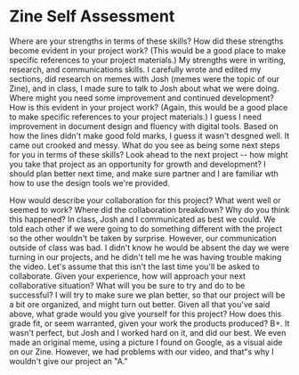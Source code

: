# Zine Self Assessment

Where are your strengths in terms of these skills? How did these strengths become evident in your project work? (This would be a good place to make specific references to your project materials.)
My strengths were in writing, research, and communications skills. I carefully wrote and edited my sections, did research on memes with Josh (memes were the topic of our Zine), and in class, I made sure to talk to Josh about what we were doing.
Where might you need some improvement and continued development? How is this evident in your project work? (Again, this would be a good place to make specific references to your project materials.)
I guess I need improvement in document design and fluency with digital tools. Based on how the lines didn't make good fold marks, I guess it wasn't desgned well. It came out crooked and messy.
What do you see as being some next steps for you in terms of these skills? Look ahead to the next project -- how might you take that project as an opportunity for growth and development?
I should plan better next time, and make sure partner and I are familiar wth how to use the design tools we're provided.

How would describe your collaboration for this project? What went well or seemed to work? Where did the collaboration breakdown? Why do you think this happened?
In class, Josh and I communicated as best we could. We told each other if we were going to do something different with the project so the other wouldn't be taken by surprise. However, our communication outside of class was bad. I didn't know he would be absent the day we were turning in our projects, and he didn't tell me he was having trouble making the video.
Let's assume that this isn't the last time you'll be asked to collaborate. Given your experience, how will approach your next collaborative situation? What will you be sure to try and do to be successful?
I will try to make sure we plan  better, so that our project will be a bit ore organized, and might turn out better.
Given all that you've said above, what grade would you give yourself for this project? How does this grade fit, or seem warranted, given your work the products produced?
B+. It wasn't perfect, but Josh and I worked hard on it, and did our best. We even made an original meme, using a picture I found on Google, as a visual aide on our Zine. However, we had problems with our video, and that"s why I wouldn't give our project an "A."
